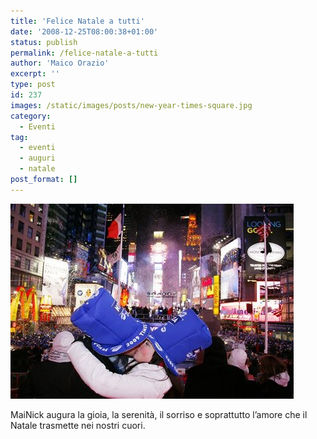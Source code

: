 ```yaml
---
title: 'Felice Natale a tutti'
date: '2008-12-25T08:00:38+01:00'
status: publish
permalink: /felice-natale-a-tutti
author: 'Maico Orazio'
excerpt: ''
type: post
id: 237
images: /static/images/posts/new-year-times-square.jpg
category:
  - Eventi
tag:
  - eventi
  - auguri
  - natale
post_format: []
---
```


![](/static/images/posts/new-year-times-square.jpg 'Felice Natale 2008')

MaiNick augura la gioia, la serenità, il sorriso e soprattutto l’amore che il Natale trasmette nei nostri cuori.
